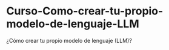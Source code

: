 # Curso-Como-crear-tu-propio-modelo-de-lenguaje-LLM
¿Cómo crear tu propio modelo de lenguaje (LLM)?
